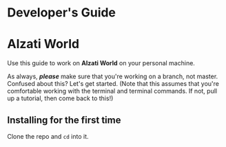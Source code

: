 # Developer's Guide
 Alzati World 
=================

Use this guide to work on **Alzati World** on your personal machine.

As always, _**please**_ make sure that you're working on a branch, not master. Confused about this? Let's get started. (Note that this assumes that you're comfortable working with the terminal and terminal commands. If not, pull up a tutorial, then come back to this!)

Installing for the first time
-----------------------------

Clone the repo and `cd` into it.
